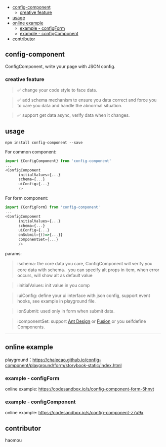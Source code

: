 <!-- START doctoc generated TOC please keep comment here to allow auto update -->
<!-- DON'T EDIT THIS SECTION, INSTEAD RE-RUN doctoc TO UPDATE -->

- [config-component](#config-component)
  - [creative feature](#creative-feature)
- [usage](#usage)
- [online example](#online-example)
  - [example - configForm](#example---configform)
  - [example - configComponent](#example---configcomponent)
- [contributor](#contributor)

<!-- END doctoc generated TOC please keep comment here to allow auto update -->

## config-component

ConfigComponent, write your page with JSON config.

### creative feature

> ✅ change your code style to face data.

> ✅ add schema mechanism to ensure you data correct and force you to care you data and handle the abnormal situation.

> ✅ support get data async, verify data when it changes.

## usage

```
npm install config-component --save
```

For common component:

```javascript
import {ConfigComponent} from 'config-component'
...
<ConfigComponent
      initialValues={...}
      schema={...}
      uiConfig={...}
      />
```

For form component:

```javascript
import {ConfigForm} from 'config-component'
...
<ConfigComponent
      initialValues={...}
      schema={...}
      uiConfig={...}
      onSubmit={()=>{...}}
      componentSet={...}
      />
```

params:

> ℹ️schema: the core data you care, ConfigComponent will verify you core data with schema，you can specify alt props in item, when error occurs, will show alt as default value

> ℹ️initialValues: init value in you comp

> ℹ️uiConfig: define your ui interface with json config, support event hooks, see example in playground file.

> ℹ️onSubmit: used only in form when submit data.

> ℹ️componentSet: support [Ant Design](https://ant.design/) or [Fusion](https://fusion.design/) or you selfdefine Components.

---

## online example

playground：https://chalecao.github.io/config-component/playground/form/storybook-static/index.html

### example - configForm

online example: https://codesandbox.io/s/config-component-form-5hnvt

### example - configComponent

online example: https://codesandbox.io/s/config-component-z7u9x

## contributor

haomou
